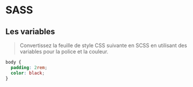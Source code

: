 # SASS

## Les variables

> Convertissez la feuille de style CSS suivante en SCSS en utilisant des variables pour la police et la couleur.

```css
body {
  padding: 2rem;
  color: black;
}
```
